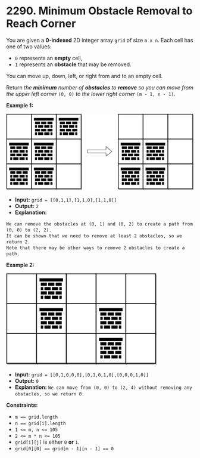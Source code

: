# 2290. Minimum Obstacle Removal to Reach Corner

You are given a **0-indexed** 2D integer array `grid` of size `m x n`. Each cell has one of two values:

*   `0` represents an **empty** cell,
*   `1` represents an **obstacle** that may be removed.

You can move up, down, left, or right from and to an empty cell.

Return _the **minimum** number of **obstacles** to **remove** so you can move from the upper left corner_ `(0, 0)` _to the lower right corner_ `(m - 1, n - 1)`.

**Example 1:**

![](example1drawio-1.png)

* **Input:** `grid = [[0,1,1],[1,1,0],[1,1,0]]`
* **Output:** `2`
* **Explanation:**
```
We can remove the obstacles at (0, 1) and (0, 2) to create a path from (0, 0) to (2, 2).
It can be shown that we need to remove at least 2 obstacles, so we return 2.
Note that there may be other ways to remove 2 obstacles to create a path.
```

**Example 2:**

![](example1drawio.png)

* **Input:** `grid = [[0,1,0,0,0],[0,1,0,1,0],[0,0,0,1,0]]`
* **Output:** `0`
* **Explanation:** `We can move from (0, 0) to (2, 4) without removing any obstacles, so we return 0.`

**Constraints:**

*   `m == grid.length`
*   `n == grid[i].length`
*   `1 <= m, n <= 105`
*   `2 <= m * n <= 105`
*   `grid[i][j]` is either `0` **or** `1`.
*   `grid[0][0] == grid[m - 1][n - 1] == 0`
